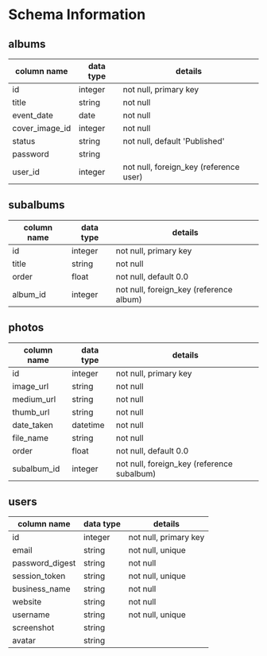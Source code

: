 # Schema Information

## albums
column name       | data type | details
------------------|-----------|-----------------------
id                | integer   | not null, primary key
title             | string    | not null
event_date        | date      | not null
cover_image_id    | integer   | not null
status            | string    | not null, default 'Published'
password          | string    |
user_id           | integer   | not null, foreign_key (reference user)


<!-- add_index :albums, [:title, :user_id], unique: true -->

## subalbums
column name | data type | details
------------|-----------|-----------------------
id          | integer   | not null, primary key
title       | string    | not null
order       | float     | not null, default 0.0
album_id    | integer   | not null, foreign_key (reference album)

<!-- add_index :subalbums, [:title, :album_id], unique: true -->

## photos
column name | data type | details
------------|-----------|-----------------------
id          | integer   | not null, primary key
image_url   | string    | not null
medium_url  | string    | not null
thumb_url   | string    | not null
date_taken  | datetime  | not null
file_name   | string    | not null
order       | float     | not null, default 0.0
subalbum_id | integer   | not null, foreign_key (reference subalbum)

## users
column name     | data type | details
----------------|-----------|-----------------------
id              | integer   | not null, primary key
email           | string    | not null, unique
password_digest | string    | not null
session_token   | string    | not null, unique
business_name   | string    | not null
website         | string    | not null
username        | string    | not null, unique
screenshot      | string    |
avatar          | string    |
